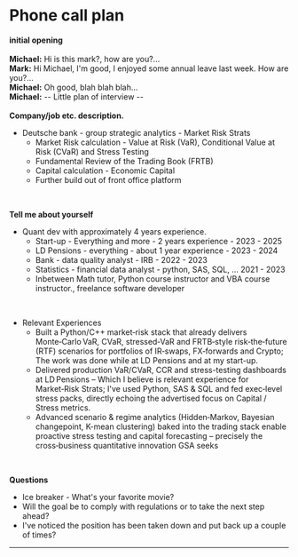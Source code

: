 # Phone call plan

**initial opening** \
<br>
**Michael:** Hi is this mark?, how are you?... \
**Mark:** Hi Michael, I'm good, I enjoyed some annual leave last week. How are you?... \
**Michael:** Oh good, blah blah blah... \
**Michael:** -- Little plan of interview -- \
<br>
**Company/job etc. description.**
- Deutsche bank - group strategic analytics - Market Risk Strats
  - Market Risk calculation - Value at Risk (VaR), Conditional Value at Risk (CVaR) and Stress Testing
  - Fundamental Review of the Trading Book (FRTB)
  - Capital calculation - Economic Capital
  - Further build out of front office platform

<br>

**Tell me about yourself**
- Quant dev with approximately 4 years experience.
  - Start-up - Everything and more - 2 years experience - 2023 - 2025
  - LD Pensions - everything - about 1 year experience - 2023 - 2024
  - Bank - data quality analyst - IRB - 2022 - 2023
  - Statistics - financial data analyst - python, SAS, SQL, ... 2021 - 2023
  - Inbetween Math tutor, Python course instructor and VBA course instructor., freelance software developer

<br>

- Relevant Experiences
  - Built a Python/C++ market‑risk stack that already delivers Monte‑Carlo VaR, CVaR, stressed‑VaR and FRTB‑style risk‑the‑future (RTF) scenarios for portfolios of IR‑swaps, FX‑forwards and Crypto; The work was done while at LD Pensions and at my start-up.
  - Delivered production VaR/CVaR, CCR and stress-testing dashboards at LD Pensions – Which I believe is relevant experience for Market‑Risk Strats; I've used Python, SAS & SQL and fed exec‑level stress packs, directly echoing the advertised focus on Capital / Stress metrics.
  - Advanced scenario & regime analytics (Hidden‑Markov, Bayesian changepoint, K-mean clustering) baked into the trading stack enable proactive stress testing and capital forecasting – precisely the cross‑business quantitative innovation GSA seeks 

<br>

**Questions**
- Ice breaker - What's your favorite movie?
- Will the goal be to comply with regulations or to take the next step ahead?
- I've noticed the position has been taken down and put back up a couple of times?


--------------------------------------------------------------

